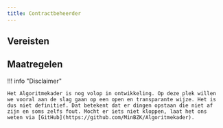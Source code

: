 ```yaml
---
title: Contractbeheerder
---
```


## Vereisten

<!-- list_vereisten rollen/contractbeheerder -->

## Maatregelen

<!-- list_maatregelen rollen/contractbeheerder -->

!!! info "Disclaimer"

    Het Algoritmekader is nog volop in ontwikkeling. Op deze plek willen we vooral aan de slag gaan op een open en transparante wijze. Het is dus niet definitief. Dat betekent dat er dingen opstaan die niet af zijn en soms zelfs fout. Mocht er iets niet kloppen, laat het ons weten via [GitHub](https://github.com/MinBZK/Algoritmekader).